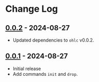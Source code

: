 # Change Log

## [0.0.2](https://github.com/typedduck/ohlcv/tree/ohlcv-ctl-v0.0.2) - 2024-08-27

- Updated dependencies to `ohlc` v0.0.2.

## [0.0.1](https://github.com/typedduck/ohlcv/tree/ohlcv-ctl-v0.0.1) - 2024-08-27

- Initial release
- Add commands `init` and `drop`.
